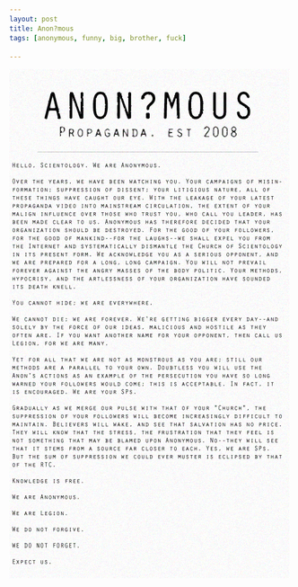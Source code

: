 ```yaml
--- 
layout: post
title: Anon?mous
tags: [anonymous, funny, big, brother, fuck]

---
```

<img src="/images/2008/02/anonymoussp5.gif" alt="anonymoussp5.gif" />
